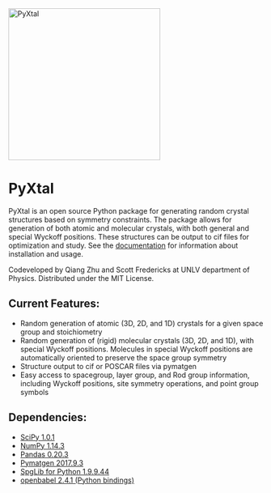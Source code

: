 <img src="https://raw.githubusercontent.com/qzhu2017/PyXtal/master/images/512px_type1.png" alt="PyXtal" width="300"/>

# PyXtal
PyXtal is an open source Python package for generating random crystal structures based on symmetry constraints. The package allows for generation of both atomic and molecular crystals, with both general and special Wyckoff positions. These structures can be output to cif files for optimization and study. See the [documentation](http://www.physics.unlv.edu/~qzhu/PyXtal/html/index.html) for information about installation and usage.

Codeveloped by Qiang Zhu and Scott Fredericks at UNLV department of Physics.
Distributed under the MIT License.

## Current Features:
* Random generation of atomic (3D, 2D, and 1D) crystals for a given space group and stoichiometry
* Random generation of (rigid) molecular crystals (3D, 2D, and 1D), with special Wyckoff positions. Molecules in special Wyckoff positions are automatically oriented to preserve the space group symmetry
* Structure output to cif or POSCAR files via pymatgen
* Easy access to spacegroup, layer group, and Rod group information, including Wyckoff positions, site symmetry operations, and point group symbols

## Dependencies:
* [SciPy 1.0.1](https://www.scipy.org/install.html)
* [NumPy 1.14.3](https://www.scipy.org/scipylib/download.html)
* [Pandas 0.20.3](https://pandas.pydata.org/getpandas.html)
* [Pymatgen 2017.9.3](http://pymatgen.org/#getting-pymatgen)
* [SpgLib for Python 1.9.9.44](https://atztogo.github.io/spglib/python-spglib.html#installation)
* [openbabel 2.4.1 (Python bindings)](http://openbabel.org/wiki/Main_Page)
